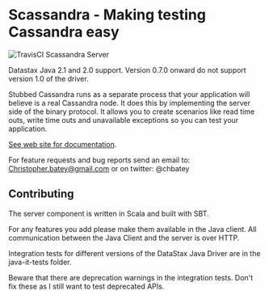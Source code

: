 # Scassandra - Making testing Cassandra easy

![TravisCI](https://travis-ci.org/scassandra/scassandra-server.svg?branch=master) Scassandra Server

Datastax Java 2.1 and 2.0 support. Version 0.7.0 onward do not support version 1.0 of the driver.

Stubbed Cassandra runs as a separate process that your application will believe is a real Cassandra node. It does this by implementing the server side of the binary protocol. It allows you to create scenarios like read time outs, write time outs and unavailable exceptions so you can test your application.

[See web site for documentation](http://www.scassandra.org/).

For feature requests and bug reports send an email to: Christopher.batey@gmail.com or on twitter: @chbatey

## Contributing

The server component is written in Scala and built with SBT.

For any features you add please make them available in the Java client. All communication between the Java Client and the server is over HTTP.

Integration tests for different versions of the DataStax Java Driver are in the java-it-tests folder.

Beware that there are deprecation warnings in the integration tests. Don't fix these as I still want to test
deprecated APIs.

